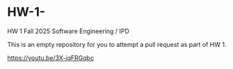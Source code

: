 # HW-1-

HW 1 Fall 2025 Software Engineering / IPD 

This is an empty repository for you to attempt a pull request as part of HW 1.

https://youtu.be/3X-iqFRGqbc
